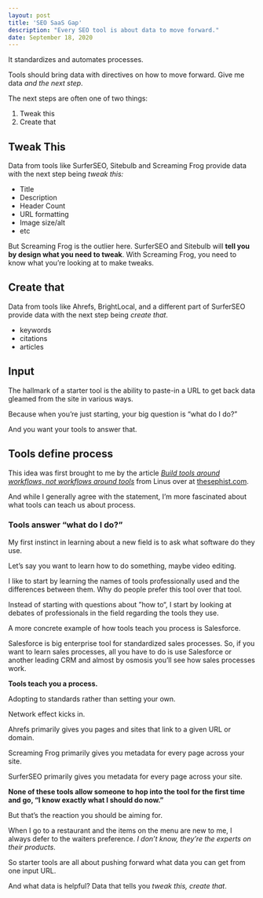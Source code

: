 ```yaml
---
layout: post
title: 'SEO SaaS Gap'
description: "Every SEO tool is about data to move forward."
date: September 18, 2020
---
```


It standardizes and automates processes.

Tools should bring data with directives on how to move forward. Give me data *and the next step*.

The next steps are often one of two things:
1. Tweak this
2. Create that

## Tweak This
Data from tools like SurferSEO, Sitebulb and Screaming Frog provide data with the next step being *tweak this:*
- Title
- Description
- Header Count
- URL formatting
- Image size/alt
- etc

But Screaming Frog is the outlier here. SurferSEO and Sitebulb will **tell you by design what you need to tweak**. With Screaming Frog, you need to know what you’re looking at to make tweaks.

## Create that
Data from tools like Ahrefs, BrightLocal, and a different part of SurferSEO provide data with the next step being *create that*.
- keywords
- citations
- articles

## Input
The hallmark of a starter tool is the ability to paste-in a URL to get back data gleamed from the site in various ways.

Because when you’re just starting, your big question is “what do I do?”

And you want your tools to answer that.

## Tools define process
This idea was first brought to me by the article *[Build tools around workflows, not workflows around tools](https://thesephist.com/posts/tools/)* from Linus over at  [thesephist.com](https://thesephist.com/).

And while I generally agree with the statement, I’m more fascinated about what tools can teach us about process.

### Tools answer “what do I do?”
My first instinct in learning about a new field is to ask what software do they use.

Let’s say you want to learn how to do something, maybe video editing.

I like to start by learning the names of tools professionally used and the differences between them. Why do people prefer this tool over that tool.

Instead of starting with questions about ”how to“, I start by looking at debates of professionals in the field regarding the tools they use.

A more concrete example of how tools teach you process is Salesforce.

Salesforce is big enterprise tool for standardized sales processes. So, if you want to learn sales processes, all you have to do is use Salesforce or another leading CRM and almost by osmosis you’ll see how sales processes work.

**Tools teach you a process.**

Adopting to standards rather than setting your own.

Network effect kicks in.

Ahrefs primarily gives you pages and sites that link to a given URL or domain.

Screaming Frog primarily gives you metadata for every page across your site.

SurferSEO primarily gives you metadata for every page across your site.

**None of these tools allow someone to hop into the tool for the first time and go, “I know exactly what I should do now.”**

But that’s the reaction you should be aiming for.

When I go to a restaurant and the items on the menu are new to me, I always defer to the waiters preference. *I don’t know, they’re the experts on their products*.

So starter tools are all about pushing forward what data you can get from one input URL.

And what data is helpful? Data that tells you *tweak this, create that*.